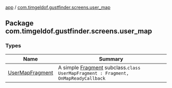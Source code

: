 [app](../index.md) / [com.timgeldof.gustfinder.screens.user_map](./index.md)

## Package com.timgeldof.gustfinder.screens.user_map

### Types

| Name | Summary |
|---|---|
| [UserMapFragment](-user-map-fragment/index.md) | A simple [Fragment](#) subclass.`class UserMapFragment : Fragment, OnMapReadyCallback` |
